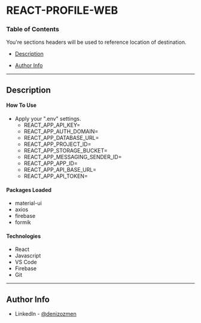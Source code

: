 # REACT-PROFILE-WEB

### Table of Contents

You're sections headers will be used to reference location of destination.

- [Description](#description)
<!--
- [How To Use](#how-to-use)
- [References](#references)
- [License](#license) -->

- [Author Info](#author-info)

---

## Description

#### How To Use

- Apply your ".env" settings.
  - REACT_APP_API_KEY=
  - REACT_APP_AUTH_DOMAIN=
  - REACT_APP_DATABASE_URL=
  - REACT_APP_PROJECT_ID=
  - REACT_APP_STORAGE_BUCKET=
  - REACT_APP_MESSAGING_SENDER_ID=
  - REACT_APP_APP_ID=
  - REACT_APP_API_BASE_URL=
  - REACT_APP_API_TOKEN=

#### Packages Loaded

- material-ui
- axios
- firebase
- formik

#### Technologies

- React
- Javascript
- VS Code
- Firebase
- Git

---

## Author Info

- Linkedln - [@denizozmen](https://www.linkedin.com/in/deniz-%C3%B6zmen-66ab161b7/)
